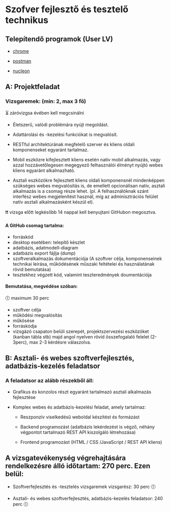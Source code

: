 ## 

# Szofver fejlesztő és tesztelő technikus

## Telepítendő programok (User LV)

- [chrome](https://www.google.com/chrome/next-steps.html?statcb=1&installdataindex=empty&defaultbrowser=0#)

- [postman](https://dl.pstmn.io/download/latest/win64)

- [nucleon](https://nucleoapp.com/download/windows/latest)

## A: Projektfeladat

### Vizsgaremek: (min: 2, max 3 fő)

⏳ záróvizgsa évében kell megcsinálni

- Életszerű, valódi problémára nyújt megoldást.

- Adattárolási és -kezelési funkciókat is megvalósít.

- RESTful architektúrának megfelelő szerver és kliens oldali komponenseket egyaránt tartalmaz.

- Mobil eszközre kifejlesztett kliens esetén natív mobil alkalmazás, vagy azzal hozzávetőlegesen megegyező felhasználói élményt nyújtó webes kliens egyaránt alkalmazható.

- Asztali eszközökre fejlesztett kliens oldali komponensnél mindenképpen szükséges webes megvalósítás is, de emellett opcionálisan natív, asztali alkalmazás is a csomag része lehet. (pl. A felhasználóknak szánt interfész webes megjelenítést használ, míg az adminisztrációs felület natív asztali alkalmazásként készül el).

❗❗ vizsga előtt legkésőbb 14 nappal kell benyujtani GitHubon megosztva.

#### A GitHub csomag tartalma:

- forráskód
- desktop esetében: telepítő készlet
- adatbázis, adatmodell-diagram
- adatbázis export fájlja (dump)
- szoftveralkalmazás dokumentációja (A szoftver célja, komponenseinek technikai leírása, működésének műszaki feltételei és használatának rövid bemutatása)
- tesztekhez végzett kód, valamint teszteredmények doumentációja

#### Bemutatása, megvédése szóban:

🕕 maximum 30 perc

- szoftver célja
- működési megvalósítás
- műkösése
- forráskódja
- vizsgázó csapaton belüli szerepét, projektszervezési eszközöket (kanban tábla stb)
  majd angol nyelven rövid összefogalaló felelet (2-3perc), max 2-3 kérdésre válaszolva.

## B: Asztali- és webes szoftverfejlesztés, adatbázis-kezelés feladatsor

### A feladatsor az alább részekből áll:

- Grafikus és konzolos részt egyaránt tartalmazó asztali alkalmazás fejlesztése

- Komplex webes és adatbázis-kezelési feladat, amely tartalmaz:
  
  - Reszponzív viselkedésű weboldal készítést és formázást
  
  - Backend programozást (adatbázis lekérdezést is végző, néhány végpontot tartalmazó REST API kiszolgáló létrehozása)
  
  - Frontend programozást (HTML / CSS /JavaScript / REST API kliens)

## A vizsgatevékenység végrehajtására rendelkezésre álló időtartam: 270 perc. Ezen belül:

- Szoftverfejlesztés és -tesztelés vizsgaremek vizsgarész: 30 perc 🕕

- Asztali- és webes szoftverfejlesztés, adatbázis-kezelés feladatsor: 240 perc 🕕